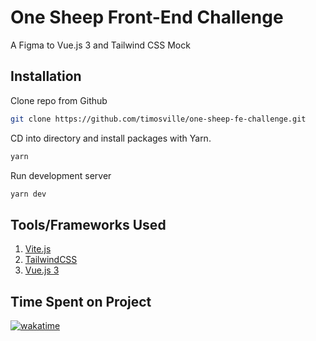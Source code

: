 # One Sheep Front-End Challenge

A Figma to Vue.js 3 and Tailwind CSS Mock

## Installation

Clone repo from Github

```bash
git clone https://github.com/timosville/one-sheep-fe-challenge.git
```

CD into directory and install packages with Yarn.

```bash
yarn
```

Run development server

```bash
yarn dev
```

## Tools/Frameworks Used

1. [Vite.js](https://vitejs.dev/)
2. [TailwindCSS](https://tailwindcss.com)
3. [Vue.js 3](https://v3.vuejs.org/)

## Time Spent on Project

[![wakatime](https://wakatime.com/badge/github/timosville/one-sheep-fe-challenge.svg)](https://wakatime.com/badge/github/timosville/one-sheep-fe-challenge)
